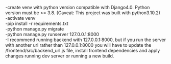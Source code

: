 -create venv with python version compatible with Django4.0. Python version must be >= 3.8. (Caveat: This project was built with python3.10.2) <br />
-activate venv <br />
-pip install -r requirements.txt <br />
-python manage.py migrate <br />
-python manage.py runserver 127.0.0.1:8000 <br />
-I recommend running backend with 127.0.0.1:8000, but if you run the server with another url rather than 127.0.0.1:8000 you will have to update the /frontend/src/backend_url.js file, install frontend dependencies and apply changes running dev server or running a new build. <br />
